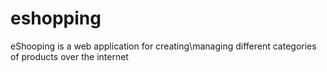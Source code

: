 # eshopping
eShooping is a web application for creating\managing different categories of products over the internet
